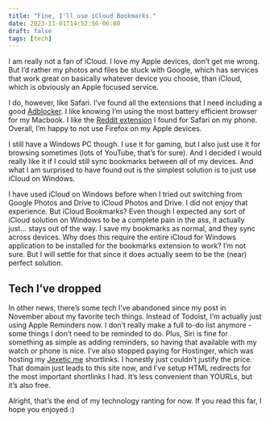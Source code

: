 ```yaml
---
title: "Fine, I'll use iCloud Bookmarks."
date: 2023-11-01T14:52:56-06:00
draft: false
tags: [tech]
---
```


I am really not a fan of iCloud. I love my Apple devices, don’t get me wrong. But I’d rather my photos and files be stuck with Google, which has services that work great on basically whatever device you choose, than iCloud, which is obviously an Apple focused service.

  

I do, however, like Safari. I’ve found all the extensions that I need including a good [Adblocker](https://adguard.com/en/welcome.html "https://adguard.com/en/welcome.html"). I like knowing I’m using the most battery efficient browser for my Macbook. I like the [Reddit extension](https://apps.apple.com/us/app/sink-it-for-reddit/id6449873635 "https://apps.apple.com/us/app/sink-it-for-reddit/id6449873635") I found for Safari on my phone. Overall, I’m happy to not use Firefox on my Apple devices.

  

I still have a Windows PC though. I use it for gaming, but I also just use it for browsing sometimes (lots of YouTube, that’s for sure). And I decided I would really like it if I could still sync bookmarks between _all_ of my devices. And what I am surprised to have found out is the simplest solution is to just use iCloud on Windows.

  

I have used iCloud on Windows before when I tried out switching from Google Photos and Drive to iCloud Photos and Drive. I did not enjoy that experience. But iCloud Bookmarks? Even though I expected any sort of iCloud solution on Windows to be a complete pain in the ass, it actually just... stays out of the way. I save my bookmarks as normal, and they sync across devices. Why does this require the entire iCloud for Windows application to be installed for the bookmarks extension to work? I’m not sure. But I will settle for that since it does actually seem to be the (near) perfect solution.

  

## Tech I’ve dropped

In other news, there’s some tech I’ve abandoned since my post in November about my favorite tech things. Instead of Todoist, I’m actually just using Apple Reminders now. I don’t really make a full to-do list anymore - some things I don’t need to be reminded to do. Plus, Siri is fine for something as simple as adding reminders, so having that available with my watch or phone is nice. I’ve also stopped paying for Hostinger, which was hosting my [Jexetic.me](https://Jexetic.me "https://Jexetic.me") shortlinks. I honestly just couldn’t justify the price. That domain just leads to this site now, and I’ve setup HTML redirects for the most important shortlinks I had. It’s less convenient than YOURLs, but it’s also free.

  

Alright, that’s the end of my technology ranting for now. If you read this far, I hope you enjoyed :)